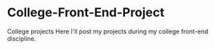 # College-Front-End-Project
College projects
Here I'll post my projects during my college front-end discipline.
